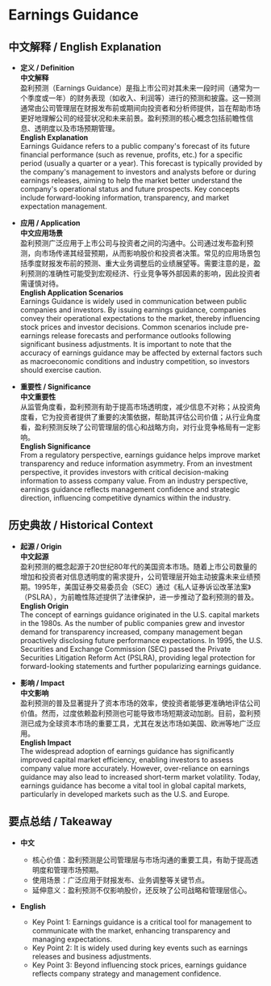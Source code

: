 # Earnings Guidance

## 中文解释 / English Explanation

* **定义 / Definition**  
  **中文解释**  
  盈利预测（Earnings Guidance）是指上市公司对其未来一段时间（通常为一个季度或一年）的财务表现（如收入、利润等）进行的预测和披露。这一预测通常由公司管理层在财报发布前或期间向投资者和分析师提供，旨在帮助市场更好地理解公司的经营状况和未来前景。盈利预测的核心概念包括前瞻性信息、透明度以及市场预期管理。  
  **English Explanation**  
  Earnings Guidance refers to a public company's forecast of its future financial performance (such as revenue, profits, etc.) for a specific period (usually a quarter or a year). This forecast is typically provided by the company's management to investors and analysts before or during earnings releases, aiming to help the market better understand the company's operational status and future prospects. Key concepts include forward-looking information, transparency, and market expectation management.

* **应用 / Application**  
  **中文应用场景**  
  盈利预测广泛应用于上市公司与投资者之间的沟通中。公司通过发布盈利预测，向市场传递其经营预期，从而影响股价和投资者决策。常见的应用场景包括季度财报发布前的预测、重大业务调整后的业绩展望等。需要注意的是，盈利预测的准确性可能受到宏观经济、行业竞争等外部因素的影响，因此投资者需谨慎对待。  
  **English Application Scenarios**  
  Earnings Guidance is widely used in communication between public companies and investors. By issuing earnings guidance, companies convey their operational expectations to the market, thereby influencing stock prices and investor decisions. Common scenarios include pre-earnings release forecasts and performance outlooks following significant business adjustments. It is important to note that the accuracy of earnings guidance may be affected by external factors such as macroeconomic conditions and industry competition, so investors should exercise caution.

* **重要性 / Significance**  
  **中文重要性**  
  从监管角度看，盈利预测有助于提高市场透明度，减少信息不对称；从投资角度看，它为投资者提供了重要的决策依据，帮助其评估公司价值；从行业角度看，盈利预测反映了公司管理层的信心和战略方向，对行业竞争格局有一定影响。  
  **English Significance**  
  From a regulatory perspective, earnings guidance helps improve market transparency and reduce information asymmetry. From an investment perspective, it provides investors with critical decision-making information to assess company value. From an industry perspective, earnings guidance reflects management confidence and strategic direction, influencing competitive dynamics within the industry.

## 历史典故 / Historical Context

* **起源 / Origin**  
  **中文起源**  
  盈利预测的概念起源于20世纪80年代的美国资本市场。随着上市公司数量的增加和投资者对信息透明度的需求提升，公司管理层开始主动披露未来业绩预期。1995年，美国证券交易委员会（SEC）通过《私人证券诉讼改革法案》（PSLRA），为前瞻性陈述提供了法律保护，进一步推动了盈利预测的普及。  
  **English Origin**  
  The concept of earnings guidance originated in the U.S. capital markets in the 1980s. As the number of public companies grew and investor demand for transparency increased, company management began proactively disclosing future performance expectations. In 1995, the U.S. Securities and Exchange Commission (SEC) passed the Private Securities Litigation Reform Act (PSLRA), providing legal protection for forward-looking statements and further popularizing earnings guidance.

* **影响 / Impact**  
  **中文影响**  
  盈利预测的普及显著提升了资本市场的效率，使投资者能够更准确地评估公司价值。然而，过度依赖盈利预测也可能导致市场短期波动加剧。目前，盈利预测已成为全球资本市场的重要工具，尤其在发达市场如美国、欧洲等地广泛应用。  
  **English Impact**  
  The widespread adoption of earnings guidance has significantly improved capital market efficiency, enabling investors to assess company value more accurately. However, over-reliance on earnings guidance may also lead to increased short-term market volatility. Today, earnings guidance has become a vital tool in global capital markets, particularly in developed markets such as the U.S. and Europe.

## 要点总结 / Takeaway

* **中文**  
  - 核心价值：盈利预测是公司管理层与市场沟通的重要工具，有助于提高透明度和管理市场预期。  
  - 使用场景：广泛应用于财报发布、业务调整等关键节点。  
  - 延伸意义：盈利预测不仅影响股价，还反映了公司战略和管理层信心。  

* **English**  
  - Key Point 1: Earnings guidance is a critical tool for management to communicate with the market, enhancing transparency and managing expectations.  
  - Key Point 2: It is widely used during key events such as earnings releases and business adjustments.  
  - Key Point 3: Beyond influencing stock prices, earnings guidance reflects company strategy and management confidence.